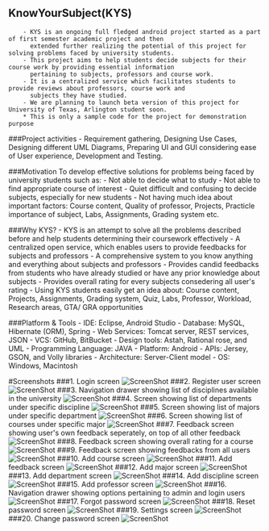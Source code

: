 ## KnowYourSubject(KYS)
        - KYS is an ongoing full fledged android project started as a part of first semester academic project and then  
          extended further realizing the potential of this project for solving problems faced by university students.
        - This project aims to help students decide subjects for their course work by providing essential information       
          pertaining to subjects, professors and course work.
        - It is a centralized service which facilitates students to provide reviews about professors, course work and 
          subjects they have studied.
        - We are planning to launch beta version of this project for University of Texas, Arlington student soon.
        * This is only a sample code for the project for demonstration purpose

###Project activities
        - Requirement gathering, Designing Use Cases, Designing different UML Diagrams, Preparing UI and GUI considering ease           of User experience, Development and Testing.

###Motivation
        To develop effective solutions for problems being faced by university students such as:
        - Not able to decide what to study
        - Not able to find appropriate course of interest
        - Quiet difficult and confusing to decide subjects, especially for new students
        - Not having much idea about important factors: Course content, Quality of professor, Projects, Practicle importance           of subject, Labs, Assignments, Grading system etc.
        
###Why KYS?
        - KYS is an attempt to solve all the problems described before and help students determining their coursework 
          effectively
        - A centralized open service, which enables users to provide feedbacks for subjects and professors
        - A comprehensive system to you know anything and everything about subjects and professors
        - Provides candid feedbacks from students who have already studied or have any prior knowledge about subjects
        - Provides overall rating for every subjects consedering all user's rating
        - Using KYS students easily get an idea about:
          Course content, Projects, Assignments, Grading system, Quiz, Labs, Professor, Workload, Research areas, GTA/ GRA 
          opportunities
          
        
   
###Platform & Tools
        - IDE: Eclipse, Android Studio
        - Database: MySQL, Hibernate (ORM), Spring
        - Web Services: Tomcat server​, REST services, JSON
        - VCS: GitHub, BitBucket
        - Design tools: Astah, Rational rose, and UML
        - Programming Language: JAVA
        - Platform: Android
        - APIs: Jersey, GSON, and Volly libraries 
        - Architecture: Server-Client model
        - OS: Windows, Macintosh

#Screenshots
###1. Login screen
![ScreenShot](https://raw.githubusercontent.com/arjunvekariyagithub/KYS-KnowYourSubject/master/Screens/1_framed.png?raw=true)
###2. Register user screen
![ScreenShot](https://raw.githubusercontent.com/arjunvekariyagithub/KYS-KnowYourSubject/master/Screens/2_framed.png?raw=true)
###3. Navigation drawer showing list of disciplines available in the university
![ScreenShot](https://raw.githubusercontent.com/arjunvekariyagithub/KYS-KnowYourSubject/master/Screens/3_framed.png?raw=true)
###4. Screen showing list of departments under specific discipline
![ScreenShot](https://raw.githubusercontent.com/arjunvekariyagithub/KYS-KnowYourSubject/master/Screens/4_framed.png?raw=true)
###5. Screen showing list of majors under specific department
![ScreenShot](https://raw.githubusercontent.com/arjunvekariyagithub/KYS-KnowYourSubject/master/Screens/5_framed.png?raw=true)
###6. Screen showing list of courses under specific major
![ScreenShot](https://raw.githubusercontent.com/arjunvekariyagithub/KYS-KnowYourSubject/master/Screens/6_framed.png?raw=true)
###7. Feedback screen showing user's own feedback seperately, on top of all other feedback
![ScreenShot](https://raw.githubusercontent.com/arjunvekariyagithub/KYS-KnowYourSubject/master/Screens/7_framed.png?raw=true)
###8. Feedback screen showing overall rating for a course
![ScreenShot](https://raw.githubusercontent.com/arjunvekariyagithub/KYS-KnowYourSubject/master/Screens/8_framed.png?raw=true)
###9. Feedback screen showing feedbacks from all users
![ScreenShot](https://raw.githubusercontent.com/arjunvekariyagithub/KYS-KnowYourSubject/master/Screens/9_framed.png?raw=true)
###10. Add course screen
![ScreenShot](https://raw.githubusercontent.com/arjunvekariyagithub/KYS-KnowYourSubject/master/Screens/10_framed.png?raw=true)
###11. Add feedback screen
![ScreenShot](https://raw.githubusercontent.com/arjunvekariyagithub/KYS-KnowYourSubject/master/Screens/11_framed.png?raw=true)
###12. Add major screen
![ScreenShot](https://raw.githubusercontent.com/arjunvekariyagithub/KYS-KnowYourSubject/master/Screens/12_framed.png?raw=true)
###13. Add department screen
![ScreenShot](https://raw.githubusercontent.com/arjunvekariyagithub/KYS-KnowYourSubject/master/Screens/13_framed.png?raw=true)
###14. Add discipline screen
![ScreenShot](https://raw.githubusercontent.com/arjunvekariyagithub/KYS-KnowYourSubject/master/Screens/14_framed.png?raw=true)
###15. Add professor screen
![ScreenShot](https://raw.githubusercontent.com/arjunvekariyagithub/KYS-KnowYourSubject/master/Screens/15_framed.png?raw=true)
###16. Navigation drawer showing  options pertaining to admin and login users
![ScreenShot](https://raw.githubusercontent.com/arjunvekariyagithub/KYS-KnowYourSubject/master/Screens/16_framed.png?raw=true)
###17. Forgot password screen
![ScreenShot](https://raw.githubusercontent.com/arjunvekariyagithub/KYS-KnowYourSubject/master/Screens/17_framed.png?raw=true)
###18. Reset password screen
![ScreenShot](https://raw.githubusercontent.com/arjunvekariyagithub/KYS-KnowYourSubject/master/Screens/18_framed.png?raw=true)
###19. Settings screen
![ScreenShot](https://raw.githubusercontent.com/arjunvekariyagithub/KYS-KnowYourSubject/master/Screens/19_framed.png?raw=true)
###20. Change password screen
![ScreenShot](https://raw.githubusercontent.com/arjunvekariyagithub/KYS-KnowYourSubject/master/Screens/20_framed.png?raw=true)
